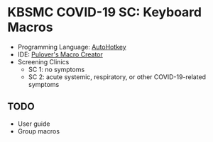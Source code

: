 # KBSMC COVID-19 SC: Keyboard Macros
- Programming Language: [AutoHotkey](https://www.autohotkey.com/)
- IDE: [Pulover's Macro Creator](https://www.macrocreator.com/)
- Screening Clinics
  - SC 1: no symptoms
  - SC 2: acute systemic, respiratory, or other COVID-19-related symptoms

## TODO
- User guide
- Group macros
